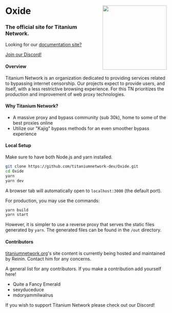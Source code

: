 # Oxide <img align="right" width="200px" src="https://raw.githubusercontent.com/titaniumnetwork-dev/Oxide/master/public/logo.png?raw"></img>

### The official site for Titanium Network.
Looking for our [documentation site?](https://github.com/titaniumnetwork-dev/Oxide-Docs)

[Join our Discord!](https://discord.gg/unblock)

#### Overview

Titanium Network is an organization dedicated to providing services related to bypassing internet censorship. Our projects expect to provide users, and itself, with a less restrictive browsing experience. For this TN prioritizes the production and improvement of web proxy technologies.

#### Why Titanium Network?

- A massive proxy and bypass community (sub 30k), home to some of the best proxies online
- Utilize our "Kajig" bypass methods for an even smoother bypass experience

#### Local Setup

Make sure to have both Node.js and yarn installed.

```bash
git clone https://github.com/titaniumnetwork-dev/Oxide.git
cd Oxide
yarn
yarn dev
```

A browser tab will automatically open to `localhost:3000` (the default port).

For production, you may use the commands:

```bash
yarn build
yarn start
```

However, it is simpler to use a reverse proxy that serves the static files generated by `yarn`. The generated files can be found in the `/out` directory.

#### Contributors

[titaniumnetwork.org](https://titaniumnetwork.org)'s site content is currently being hosted and maintained by Reinin. Contact him for any concerns.

A general list for any contributors. If you make a contribution add yourself here!

- Quite a Fancy Emerald
- sexyduceduce
- mdoryammilwalrus

If you wish to support Titanium Network please check out our Discord!